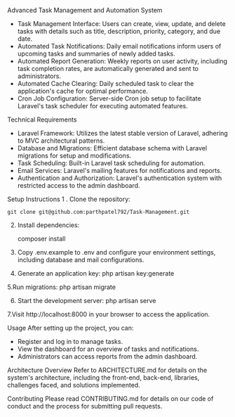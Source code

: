 Advanced Task Management and Automation System


- Task Management Interface: Users can create, view, update, and delete tasks with details such as title, description, priority, category, and due date.
- Automated Task Notifications: Daily email notifications inform users of upcoming tasks and summaries of newly added tasks.
- Automated Report Generation: Weekly reports on user activity, including task completion rates, are automatically generated and sent to administrators.
- Automated Cache Clearing: Daily scheduled task to clear the application's cache for optimal performance.
- Cron Job Configuration: Server-side Cron job setup to facilitate Laravel's task scheduler for executing automated features.

Technical Requirements
- Laravel Framework: Utilizes the latest stable version of Laravel, adhering to MVC architectural patterns.
- Database and Migrations: Efficient database schema with Laravel migrations for setup and modifications.
- Task Scheduling: Built-in Laravel task scheduling for automation.
- Email Services: Laravel's mailing features for notifications and reports.
- Authentication and Authorization: Laravel's authentication system with restricted access to the admin dashboard.

Setup Instructions
1 . Clone the repository:

    git clone git@github.com:parthpatel792/Task-Management.git
		
2. Install dependencies:
   
    composer install
   
3. Copy .env.example to .env and configure your environment settings, including database and mail configurations.

4. Generate an application key:
   php artisan key:generate

5.Run migrations:
   php artisan migrate

6. Start the development server:
    php artisan serve

7.Visit http://localhost:8000 in your browser to access the application.

Usage
After setting up the project, you can:

- Register and log in to manage tasks.
- View the dashboard for an overview of tasks and notifications.
- Administrators can access reports from the admin dashboard.


Architecture Overview
Refer to ARCHITECTURE.md for details on the system's architecture, including the front-end, back-end, libraries, challenges faced, and solutions implemented.


Contributing
Please read CONTRIBUTING.md for details on our code of conduct and the process for submitting pull requests.

